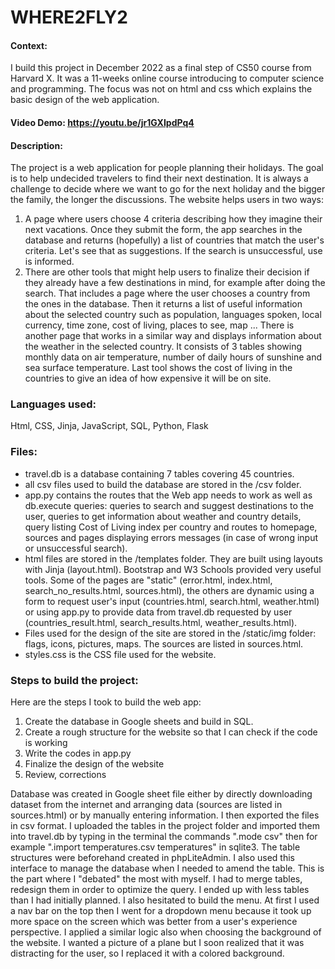 # WHERE2FLY2
#### Context:
I build this project in December 2022 as a final step of CS50 course from Harvard X. It was a 11-weeks online course introducing to computer science and programming. The focus was not on html and css which explains the basic design of the web application.
#### Video Demo:  https://youtu.be/jr1GXIpdPq4
#### Description:
The project is a web application for people planning their holidays. The goal is to help undecided travelers to find their next destination. It is always a challenge to decide where we want to go for the next holiday and the bigger the family, the longer the discussions.
The website helps users in two ways:
1. A page where users choose 4 criteria describing how they imagine their next vacations. Once they submit the form, the app searches in the database and returns (hopefully) a list of countries that match the user's criteria. Let's see that as suggestions. If the search is unsuccessful, use is informed.
2. There are other tools that might help users to finalize their decision if they already have a few destinations in mind, for example after doing the search. That includes a page where the user chooses a country from the ones in the database. Then it returns a list of useful information about the selected country such as population, languages spoken, local currency, time zone, cost of living, places to see, map ... There is another page that works in a similar way and displays information about the weather in the selected country. It consists of 3 tables showing monthly data on air temperature, number of daily hours of sunshine and sea surface temperature. Last tool shows the cost of living in the countries to give an idea of how expensive it will be on site.

### Languages used:
Html, CSS, Jinja, JavaScript, SQL, Python, Flask

### Files:
- travel.db is a database containing 7 tables covering 45 countries.
- all csv files used to build the database are stored in the /csv folder.
- app.py contains the routes that the Web app needs to work as well as db.execute queries: queries to search and suggest destinations to the user, queries to get information about weather and country details, query listing Cost of Living index per country and routes to homepage, sources and pages displaying errors messages (in case of wrong input or unsuccessful search).
- html files are stored in the /templates folder. They are built using layouts with Jinja (layout.html). Bootstrap and W3 Schools provided very useful tools. Some of the pages are "static" (error.html, index.html, search_no_results.html, sources.html), the others are dynamic using a form to request user's input (countries.html, search.html, weather.html) or using app.py to provide data from travel.db requested by user (countries_result.html, search_results.html, weather_results.html).
- Files used for the design of the site are stored in the /static/img folder: flags, icons, pictures, maps. The sources are listed in sources.html.
- styles.css is the CSS file used for the website.

### Steps to build the project:
Here are the steps I took to build the web app:
1. Create the database in Google sheets and build in SQL.
2. Create a rough structure for the website so that I can check if the code is working
3. Write the codes in app.py
4. Finalize the design of the website
5. Review, corrections

Database was created in Google sheet file either by directly downloading dataset from the internet and arranging data (sources are listed in sources.html) or by manually entering information. I then exported the files in csv format. I uploaded the tables in the project folder and imported them into travel.db by typing in the terminal the commands ".mode csv" then for example ".import temperatures.csv temperatures" in sqlite3. The table structures were beforehand created in phpLiteAdmin. I also used this interface to manage the database when I needed to amend the table. This is the part where I "debated" the most with myself. I had to merge tables, redesign them in order to optimize the query. I ended up with less tables than I had initially planned.
I also hesitated to build the menu. At first I used a nav bar on the top then I went for a dropdown menu because it took up more space on the screen which was better from a user's experience perspective. I applied a similar logic also when choosing the background of the website. I wanted a picture of a plane but I soon realized that it was distracting for the user, so I replaced it with a colored background.